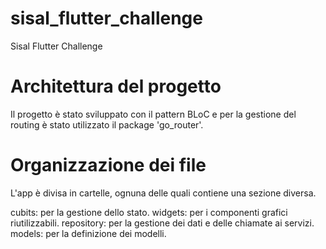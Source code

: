 # sisal_flutter_challenge

Sisal Flutter Challenge

# Architettura del progetto

Il progetto è stato sviluppato con il pattern BLoC e per la gestione del routing è stato utilizzato
il package 'go_router'.

# Organizzazione dei file

L'app è divisa in cartelle, ognuna delle quali contiene una sezione diversa.

cubits: per la gestione dello stato.
widgets: per i componenti grafici riutilizzabili.
repository: per la gestione dei dati e delle chiamate ai servizi.
models: per la definizione dei modelli.
